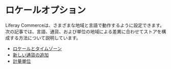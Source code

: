 # ロケールオプション

Liferay Commerceは、さまざまな地域と言語で動作するように設定できます。 次の記事では、言語、通貨、および単位の地域による差異に合わせてストアを構成する方法について説明しています。

* [ロケールとタイムゾーン](https://help.liferay.com/hc/en-us/articles/360018176071-Locales-and-Encoding-Configuration)
* [新しい通貨の追加](./currencies/adding-a-new-currency.md)
* [計量単位](./configuring-shipping-methods/measurement-units.md)
